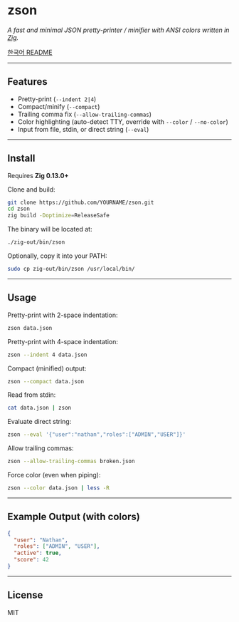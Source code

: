 # zson

*A fast and minimal JSON pretty-printer / minifier with ANSI colors written in [Zig](https://ziglang.org).*

[한국어 README](README.ko.md)

---

## Features

- Pretty-print (`--indent 2|4`)
- Compact/minify (`--compact`)
- Trailing comma fix (`--allow-trailing-commas`)
- Color highlighting (auto-detect TTY, override with `--color` / `--no-color`)
- Input from file, stdin, or direct string (`--eval`)

---

## Install

Requires **Zig 0.13.0+**

Clone and build:

```bash
git clone https://github.com/YOURNAME/zson.git
cd zson
zig build -Doptimize=ReleaseSafe
```

The binary will be located at:

```bash
./zig-out/bin/zson
```

Optionally, copy it into your PATH:

```bash
sudo cp zig-out/bin/zson /usr/local/bin/
```

---

## Usage

Pretty-print with 2-space indentation:

```bash
zson data.json
```

Pretty-print with 4-space indentation:

```bash
zson --indent 4 data.json
```

Compact (minified) output:

```bash
zson --compact data.json
```

Read from stdin:

```bash
cat data.json | zson
```

Evaluate direct string:

```bash
zson --eval '{"user":"nathan","roles":["ADMIN","USER"]}'
```

Allow trailing commas:

```bash
zson --allow-trailing-commas broken.json
```

Force color (even when piping):

```bash
zson --color data.json | less -R
```

---

## Example Output (with colors)

```json
{
  "user": "Nathan",
  "roles": ["ADMIN", "USER"],
  "active": true,
  "score": 42
}
```

---

## License

MIT
